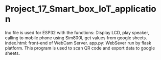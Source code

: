# Project_17_Smart_box_IoT_application

Ino file is used for ESP32 with the functions: Display LCD, play speaker, calling to mobile phone using Sim800l, get values from google sheets.
index.html: front-end of WebCam Server.
app.py: WebSever run by flask platform. This program is used to scan QR code and export data to google sheets.
